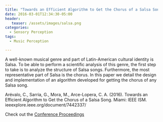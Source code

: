 ```yaml
---
title: "Towards an Efficient Algorithm to Get the Chorus of a Salsa Song"
date: 2016-03-01T12:34:30-05:00
header:
   teaser: /assets/images/salsa.png
categories:
  - Sensory Perception
tags:
  - Music Perception

---
```

A well-known musical genre and part of Latin-American cultural identity is Salsa. 
To be able to perform a scientific analysis of this genre, the first step to take is 
to analyze the structure of Salsa songs. Furthermore, the most representative part of Salsa is the chorus. 
In this paper we detail the design and implementation of an algorithm developed for getting the chorus of 
any Salsa song.

Arévalo, C., Sarria, G., Mora, M., Arce-Lopera, C. A.  (2016). 
Towards an Efficient Algorithm to Get the Chorus of a Salsa Song. 
Miami: IEEE ISM. ieeexplore.ieee.org/document/7442337/

Check out the [Conference Proceedings][URL] 

[URL]:  https://doi.org/10.1109/ISM.2015.42